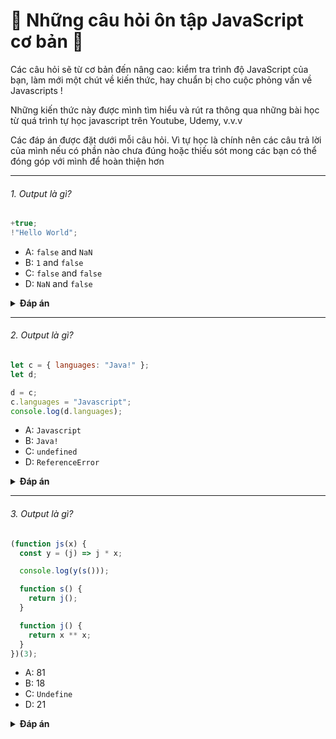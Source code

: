 # 🚀 Những câu hỏi ôn tập JavaScript cơ bản 🚀

Các câu hỏi sẽ từ cơ bản đến nâng cao: kiểm tra trình độ JavaScript của bạn, làm mới một chút về kiến thức, hay chuẩn bị cho cuộc phỏng vấn về Javascripts !

Những kiến thức này được mình tìm hiểu và rút ra thông qua những bài học từ quá trình tự học javascript trên Youtube, Udemy, v.v.v

Các đáp án được đặt dưới mỗi câu hỏi. Vì tự học là chính nên các câu trả lời của mình nếu có phần nào chưa đúng hoặc thiếu sót mong các bạn có thể đóng góp với mình để hoàn thiện hơn

---

###### 1. Output là gì?

```javascript
+true;
!"Hello World";
```

- A: `false` and `NaN`
- B: `1` and `false`
- C: `false` and `false`
- D: `NaN` and `false`

<details><summary><b>Đáp án</b></summary>
<p>

#### Đáp án: B

Phép toán cộng `+` sẽ convert một toán hạng sang dạng number. `true` là `1`, và `false` sẽ là `0`.

Chuỗi `'Hello World'` là một _truthy value_.Mà !_truthy value_ có nghĩa là _falsy value_.Câu hỏi đặt ra đổi với các bạn "có phải một giá trị truthy là falsy?". Rõ ràng câu trả lời là `false` rồi.

</p>
</details>

---

###### 2. Output là gì?

```javascript
let c = { languages: "Java!" };
let d;

d = c;
c.languages = "Javascript";
console.log(d.languages);
```

- A: `Javascript`
- B: `Java!`
- C: `undefined`
- D: `ReferenceError`

<details><summary><b>Đáp án</b></summary>
<p>

#### Đáp án: A

Trong JavaScript, tất cả các object sẽ được _tham chiếu_ khi chúng được gán \_bằng_wwwww một giá trị khác.

Đầu tiên, giá trị `c` có giá trị là một object. Sau đó, chúng ta gán `d` tham chiếu tới object mà `c` trỏ tới.

<img src="https://i.imgur.com/ko5k0fs.png" width="200">

Khi ta thay đổi giá trị của object, tất cả các biến tham chiếu cũng đều thay đổi giá trị theo.

</p>
</details>

---

###### 3. Output là gì?

```javascript
(function js(x) {
  const y = (j) => j * x;

  console.log(y(s()));

  function s() {
    return j();
  }

  function j() {
    return x ** x;
  }
})(3);
```

- A: 81
- B: 18
- C: `Undefine`
- D: 21

<details><summary><b>Đáp án</b></summary>
<p>

#### Đáp án: A

Hàm js () thực thi tự động mà không cần gọi nó và được gọi là IIFE (Immediately Invoked Function Expression) có nghĩa là khởi tạo một function và thực thi nó ngay lập tức. Lưu ý, tham số x của hàm js được truyền vào với giá trị 3.

Giá trị trả về của hàm là y(s())), có nghĩa là gọi ba hàm khác là y(), s() và j() vì hàm s() trả về j().

Hàm j() trả về x\*\*x, có nghĩa là x^x là 3^3 = 27.

Hàm y(s()) có nghĩa là y(27) suy ra ta được 27\*3 = 81.

Lưu ý rằng chúng ta có thể gọi hàm khai báo TRƯỚC khi hàm thực sự được khai báo

</p>
</details>
